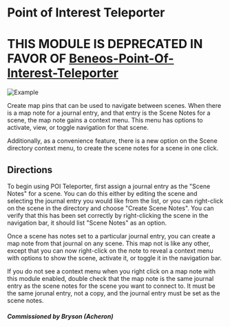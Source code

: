 # Point of Interest Teleporter

# THIS MODULE IS DEPRECATED IN FAVOR OF [Beneos-Point-Of-Interest-Teleporter](https://github.com/BeneosBattlemaps/Beneos-Point-Of-Interest-Teleporter)

![Example](cover.png)

Create map pins that can be used to navigate between scenes. When there is a map note for a journal entry, and that entry is the Scene Notes for a scene, the map note gains a context menu. This menu has options to activate, view, or toggle navigation for that scene.

Additionally, as a convenience feature, there is a new option on the Scene directory context menu, to create the scene notes for a scene in one click.

## Directions
To begin using POI Teleporter, first assign a journal entry as the "Scene Notes" for a scene. You can do this either by editing the scene and selecting the journal entry you would like from the list, or you can right-click on the scene in the directory and choose "Create Scene Notes". You can verify that this has been set correctly by right-clicking the scene in the navigation bar, it should list "Scene Notes" as an option.

Once a scene has notes set to a particular journal entry, you can create a map note from that journal on any scene. This map not is like any other, except that you can now right-click on the note to reveal a context menu with options to show the scene, activate it, or toggle it in the navigation bar.

If you do not see a context menu when you right click on a map note with this module enabled, double check that the map note is the same journal entry as the scene notes for the scene you want to connect to. It must be the same jorunal entry, not a copy, and the journal entry must be set as the scene notes.

#### *Commissioned by Bryson (Acheron)*
